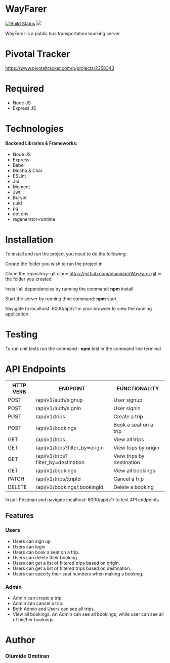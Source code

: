 # WayFarer
[![Build Status](https://travis-ci.org/olumidae/WayFarer.svg?branch=develop)](https://travis-ci.org/olumidae/WayFarer)
<a href="https://codeclimate.com/github/olumidae/WayFarer/maintainability"><img src="https://api.codeclimate.com/v1/badges/1f5dfb7d10c5874605e3/maintainability" /></a>

WayFarer is a public bus transportation booking server

# Pivotal Tracker
https://www.pivotaltracker.com/n/projects/2358343

# Required
- Node JS
- Express JS

# Technologies
#### Backend Libraries & Frameworks:
* Node JS
* Express
* Babel
* Mocha & Chai
* ESLint
* Joi
* Moment
* Jwt
* Bcrypt
* uuid
* pg
* dot env
* regenerator-runtime

# Installation
To install and run the project you need to do the following:

Create the folder you wish to run the project in

Clone the repository: git clone https://github.com/olumidae/WayFarer.git in the folder you created

Install all dependencies by running the command: **npm** install

Start the server by running thhe command: **npm** start

Navigate to localhost: 6000/api/v1 in your browser to view the running application

# Testing
To run unit tests run the command : **npm** test in the command line terminal

# API Endpoints
<table>
<tr><th>HTTP VERB</th><th>ENDPOINT</th><th>FUNCTIONALITY</th></tr>

<tr><td>POST</td> <td>/api/v1/auth/signup</td>  <td>User signup</td></tr>

<tr><td>POST</td> <td>/api/v1/auth/signin</td>  <td>User signin</td></tr>

<tr><td>POST</td> <td>/api/v1/trips</td>  <td>Create a trip</td></tr>

<tr><td>POST</td> <td>/api/v1/bookings</td>  <td>Book a seat on a trip</td></tr>

<tr><td>GET</td> <td>/api/v1/trips</td>  <td>View all trips</td></tr>

<tr><td>GET</td> <td>/api/v1/trips?filter_by=origin</td>  <td>View trips by origin</td></tr>

<tr><td>GET</td> <td>/api/v1/trips?filter_by=destination</td>  <td>View trips by destination</td></tr>

<tr><td>GET</td> <td>/api/v1/bookings</td>  <td>View all bookings</td></tr>

<tr><td>PATCH</td> <td>/api/v1/trips/:tripId</td>  <td>Cancel a trip</td></tr>

<tr><td>DELETE</td> <td>/api/v1/bookings/:bookingId</td>  <td>Delete a booking</td></tr>

</table>

Install Postman and navigate localhost: 6000/api/v1/ to test API endpoints

## Features

### Users
* Users can sign up
* Users can login
* Users can book a seat on a trip.
* Users can delete their booking.
* Users can get a list of filtered trips based on origin.
* Users can get a list of filtered trips based on destination.
* Users can specify their seat numbers when making a booking.

### Admin
* Admin can create a trip.
* Admin can cancel a trip.
* Both Admin and Users can see all trips.
* View all bookings. An Admin can see all bookings, while user can see all of his/her bookings.
 


# Author
### Olumide Omitiran